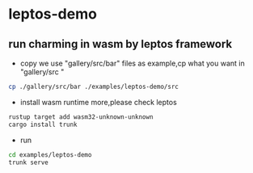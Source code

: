 # leptos-demo

## run charming in wasm by leptos framework

* copy
  we use "gallery/src/bar" files as example,cp what you want in "gallery/src "
```sh
cp ./gallery/src/bar ./examples/leptos-demo/src
```
* install wasm runtime 
more,please check leptos 
```sh
rustup target add wasm32-unknown-unknown
cargo install trunk
```
* run
```sh
cd examples/leptos-demo
trunk serve
```